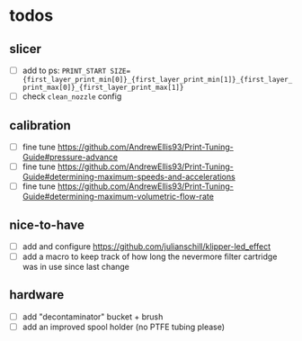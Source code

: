 # todos

## slicer
- [ ] add to ps: `PRINT_START SIZE={first_layer_print_min[0]}_{first_layer_print_min[1]}_{first_layer_print_max[0]}_{first_layer_print_max[1]}`
- [ ] check `clean_nozzle` config

## calibration
- [ ] fine tune https://github.com/AndrewEllis93/Print-Tuning-Guide#pressure-advance
- [ ] fine tune https://github.com/AndrewEllis93/Print-Tuning-Guide#determining-maximum-speeds-and-accelerations
- [ ] fine tune https://github.com/AndrewEllis93/Print-Tuning-Guide#determining-maximum-volumetric-flow-rate

## nice-to-have
- [ ] add and configure https://github.com/julianschill/klipper-led_effect
- [ ] add a macro to keep track of how long the nevermore filter cartridge was in use since last change

## hardware
- [ ] add "decontaminator" bucket + brush
- [ ] add an improved spool holder (no PTFE tubing please)
